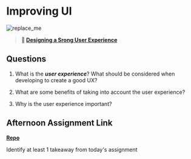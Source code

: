 # Improving UI

![replace_me](https://codeworks.blob.core.windows.net/public/assets/img/illustrations/placeholder.svg)

> **📖 [Designing a Srong User Experience](https://codeworksacademy.com/fs-student-guide/resources/wk7/03-Creating-Good-UX)**

## Questions

1. What is the ***user experience***? What should be considered when developing to create a good UX?

2. What are some benefits of taking into account the user experience?

3. Why is the user experience important?

## Afternoon Assignment Link

**[Repo](https://github.com/uwilledw/<ASSIGNMENT_REPO>)**

Identify at least 1 takeaway from today's assignment
